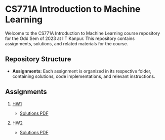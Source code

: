 # CS771A Introduction to Machine Learning

Welcome to the CS771A Introduction to Machine Learning course repository for the Odd Sem of 2023 at IIT Kanpur. This repository contains assignments, solutions, and related materials for the course.

## Repository Structure

- **Assignments:** Each assignment is organized in its respective folder, containing solutions, code implementations, and relevant instructions.

## Assignments

1. [HW1](hw1/README.md)
   - [Solutions PDF](hw1/CS771_HW1_210264.pdf)

2. [HW2](hw2/README.md)
   - [Solutions PDF](hw2/CS771_HW2_210264.pdf)
